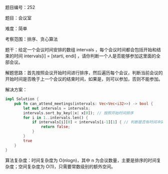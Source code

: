 题目编号：252

题目：会议室

难度：简单

考察范围：排序、贪心算法

题干：给定一个会议时间安排的数组 intervals ，每个会议时间都会包括开始和结束的时间 intervals[i] = [starti, endi] ，请你判断一个人是否能够参加这里面的全部会议。

解题思路：首先按照会议开始时间进行排序，然后遍历每个会议，判断当前会议的开始时间是否晚于上一个会议的结束时间，如果是，则可以参加，否则不能参加。

解决方案：

```rust
impl Solution {
    pub fn can_attend_meetings(intervals: Vec<Vec<i32>>) -> bool {
        let mut intervals = intervals;
        intervals.sort_by_key(|x| x[0]); // 按照开始时间排序
        for i in 1..intervals.len() {
            if intervals[i][0] < intervals[i-1][1] { // 判断是否有时间冲突
                return false;
            }
        }
        true
    }
}
```

算法复杂度：时间复杂度为 O(nlogn)，其中 n 为会议数量，主要是排序的时间复杂度；空间复杂度为 O(1)，只需要常数级别的额外空间。